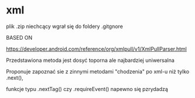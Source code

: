 # xml 
plik .zip niechcący wgrał się do foldery .gitgnore

BASED ON

https://developer.android.com/reference/org/xmlpull/v1/XmlPullParser.html

Przedstawiona metoda jest dosyć toporna ale najbardziej uniwersalna

Proponuje zapoznać sie z zinnymi metodami "chodzenia" po xml-u niż tylko .next(),

funkcje typu .nextTag() czy .requireEvent() napewno się pzrydadzą
